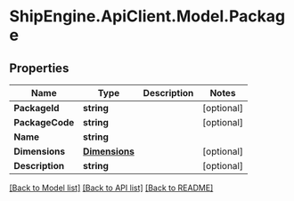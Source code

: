 # ShipEngine.ApiClient.Model.Package
## Properties

Name | Type | Description | Notes
------------ | ------------- | ------------- | -------------
**PackageId** | **string** |  | [optional] 
**PackageCode** | **string** |  | [optional] 
**Name** | **string** |  | 
**Dimensions** | [**Dimensions**](Dimensions.md) |  | [optional] 
**Description** | **string** |  | [optional] 

[[Back to Model list]](../README.md#documentation-for-models) [[Back to API list]](../README.md#documentation-for-api-endpoints) [[Back to README]](../README.md)

